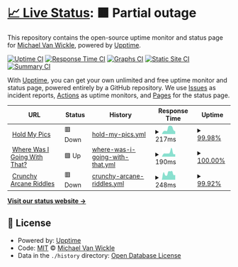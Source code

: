 # [📈 Live Status](https://mvwicky.github.io/holdmyuptime): <!--live status--> **🟧 Partial outage**

This repository contains the open-source uptime monitor and status page for [Michael Van Wickle](wherewasigoing.com), powered by [Upptime](https://github.com/upptime/upptime).

[![Uptime CI](https://github.com/mvwicky/holdmyuptime/workflows/Uptime%20CI/badge.svg)](https://github.com/mvwicky/holdmyuptime/actions?query=workflow%3A%22Uptime+CI%22)
[![Response Time CI](https://github.com/mvwicky/holdmyuptime/workflows/Response%20Time%20CI/badge.svg)](https://github.com/mvwicky/holdmyuptime/actions?query=workflow%3A%22Response+Time+CI%22)
[![Graphs CI](https://github.com/mvwicky/holdmyuptime/workflows/Graphs%20CI/badge.svg)](https://github.com/mvwicky/holdmyuptime/actions?query=workflow%3A%22Graphs+CI%22)
[![Static Site CI](https://github.com/mvwicky/holdmyuptime/workflows/Static%20Site%20CI/badge.svg)](https://github.com/mvwicky/holdmyuptime/actions?query=workflow%3A%22Static+Site+CI%22)
[![Summary CI](https://github.com/mvwicky/holdmyuptime/workflows/Summary%20CI/badge.svg)](https://github.com/mvwicky/holdmyuptime/actions?query=workflow%3A%22Summary+CI%22)

With [Upptime](https://upptime.js.org), you can get your own unlimited and free uptime monitor and status page, powered entirely by a GitHub repository. We use [Issues](https://github.com/mvwicky/holdmyuptime/issues) as incident reports, [Actions](https://github.com/mvwicky/holdmyuptime/actions) as uptime monitors, and [Pages](https://mvwicky.github.io/holdmyuptime) for the status page.

<!--start: status pages-->
<!-- This summary is generated by Upptime (https://github.com/upptime/upptime) -->
<!-- Do not edit this manually, your changes will be overwritten -->
<!-- prettier-ignore -->
| URL | Status | History | Response Time | Uptime |
| --- | ------ | ------- | ------------- | ------ |
| <img alt="" src="https://holdmypics.com/favicon.ico" height="13"> [Hold My Pics](https://holdmypics.com/) | 🟥 Down | [hold-my-pics.yml](https://github.com/mvwicky/holdmyuptime/commits/HEAD/history/hold-my-pics.yml) | <details><summary><img alt="Response time graph" src="./graphs/hold-my-pics/response-time-week.png" height="20"> 217ms</summary><br><a href="https://mvwicky.github.io/holdmyuptime/history/hold-my-pics"><img alt="Response time 232" src="https://img.shields.io/endpoint?url=https%3A%2F%2Fraw.githubusercontent.com%2Fmvwicky%2Fholdmyuptime%2FHEAD%2Fapi%2Fhold-my-pics%2Fresponse-time.json"></a><br><a href="https://mvwicky.github.io/holdmyuptime/history/hold-my-pics"><img alt="24-hour response time 119" src="https://img.shields.io/endpoint?url=https%3A%2F%2Fraw.githubusercontent.com%2Fmvwicky%2Fholdmyuptime%2FHEAD%2Fapi%2Fhold-my-pics%2Fresponse-time-day.json"></a><br><a href="https://mvwicky.github.io/holdmyuptime/history/hold-my-pics"><img alt="7-day response time 217" src="https://img.shields.io/endpoint?url=https%3A%2F%2Fraw.githubusercontent.com%2Fmvwicky%2Fholdmyuptime%2FHEAD%2Fapi%2Fhold-my-pics%2Fresponse-time-week.json"></a><br><a href="https://mvwicky.github.io/holdmyuptime/history/hold-my-pics"><img alt="30-day response time 249" src="https://img.shields.io/endpoint?url=https%3A%2F%2Fraw.githubusercontent.com%2Fmvwicky%2Fholdmyuptime%2FHEAD%2Fapi%2Fhold-my-pics%2Fresponse-time-month.json"></a><br><a href="https://mvwicky.github.io/holdmyuptime/history/hold-my-pics"><img alt="1-year response time 238" src="https://img.shields.io/endpoint?url=https%3A%2F%2Fraw.githubusercontent.com%2Fmvwicky%2Fholdmyuptime%2FHEAD%2Fapi%2Fhold-my-pics%2Fresponse-time-year.json"></a></details> | <details><summary><a href="https://mvwicky.github.io/holdmyuptime/history/hold-my-pics">99.98%</a></summary><a href="https://mvwicky.github.io/holdmyuptime/history/hold-my-pics"><img alt="All-time uptime 95.37%" src="https://img.shields.io/endpoint?url=https%3A%2F%2Fraw.githubusercontent.com%2Fmvwicky%2Fholdmyuptime%2FHEAD%2Fapi%2Fhold-my-pics%2Fuptime.json"></a><br><a href="https://mvwicky.github.io/holdmyuptime/history/hold-my-pics"><img alt="24-hour uptime 99.89%" src="https://img.shields.io/endpoint?url=https%3A%2F%2Fraw.githubusercontent.com%2Fmvwicky%2Fholdmyuptime%2FHEAD%2Fapi%2Fhold-my-pics%2Fuptime-day.json"></a><br><a href="https://mvwicky.github.io/holdmyuptime/history/hold-my-pics"><img alt="7-day uptime 99.98%" src="https://img.shields.io/endpoint?url=https%3A%2F%2Fraw.githubusercontent.com%2Fmvwicky%2Fholdmyuptime%2FHEAD%2Fapi%2Fhold-my-pics%2Fuptime-week.json"></a><br><a href="https://mvwicky.github.io/holdmyuptime/history/hold-my-pics"><img alt="30-day uptime 100.00%" src="https://img.shields.io/endpoint?url=https%3A%2F%2Fraw.githubusercontent.com%2Fmvwicky%2Fholdmyuptime%2FHEAD%2Fapi%2Fhold-my-pics%2Fuptime-month.json"></a><br><a href="https://mvwicky.github.io/holdmyuptime/history/hold-my-pics"><img alt="1-year uptime 86.28%" src="https://img.shields.io/endpoint?url=https%3A%2F%2Fraw.githubusercontent.com%2Fmvwicky%2Fholdmyuptime%2FHEAD%2Fapi%2Fhold-my-pics%2Fuptime-year.json"></a></details>
| <img alt="" src="https://www.wherewasigoing.com/blog/assets/img/icons/favicon.ico" height="13"> [Where Was I Going With That?](https://www.wherewasigoing.com/) | 🟩 Up | [where-was-i-going-with-that.yml](https://github.com/mvwicky/holdmyuptime/commits/HEAD/history/where-was-i-going-with-that.yml) | <details><summary><img alt="Response time graph" src="./graphs/where-was-i-going-with-that/response-time-week.png" height="20"> 190ms</summary><br><a href="https://mvwicky.github.io/holdmyuptime/history/where-was-i-going-with-that"><img alt="Response time 208" src="https://img.shields.io/endpoint?url=https%3A%2F%2Fraw.githubusercontent.com%2Fmvwicky%2Fholdmyuptime%2FHEAD%2Fapi%2Fwhere-was-i-going-with-that%2Fresponse-time.json"></a><br><a href="https://mvwicky.github.io/holdmyuptime/history/where-was-i-going-with-that"><img alt="24-hour response time 120" src="https://img.shields.io/endpoint?url=https%3A%2F%2Fraw.githubusercontent.com%2Fmvwicky%2Fholdmyuptime%2FHEAD%2Fapi%2Fwhere-was-i-going-with-that%2Fresponse-time-day.json"></a><br><a href="https://mvwicky.github.io/holdmyuptime/history/where-was-i-going-with-that"><img alt="7-day response time 190" src="https://img.shields.io/endpoint?url=https%3A%2F%2Fraw.githubusercontent.com%2Fmvwicky%2Fholdmyuptime%2FHEAD%2Fapi%2Fwhere-was-i-going-with-that%2Fresponse-time-week.json"></a><br><a href="https://mvwicky.github.io/holdmyuptime/history/where-was-i-going-with-that"><img alt="30-day response time 215" src="https://img.shields.io/endpoint?url=https%3A%2F%2Fraw.githubusercontent.com%2Fmvwicky%2Fholdmyuptime%2FHEAD%2Fapi%2Fwhere-was-i-going-with-that%2Fresponse-time-month.json"></a><br><a href="https://mvwicky.github.io/holdmyuptime/history/where-was-i-going-with-that"><img alt="1-year response time 215" src="https://img.shields.io/endpoint?url=https%3A%2F%2Fraw.githubusercontent.com%2Fmvwicky%2Fholdmyuptime%2FHEAD%2Fapi%2Fwhere-was-i-going-with-that%2Fresponse-time-year.json"></a></details> | <details><summary><a href="https://mvwicky.github.io/holdmyuptime/history/where-was-i-going-with-that">100.00%</a></summary><a href="https://mvwicky.github.io/holdmyuptime/history/where-was-i-going-with-that"><img alt="All-time uptime 100.00%" src="https://img.shields.io/endpoint?url=https%3A%2F%2Fraw.githubusercontent.com%2Fmvwicky%2Fholdmyuptime%2FHEAD%2Fapi%2Fwhere-was-i-going-with-that%2Fuptime.json"></a><br><a href="https://mvwicky.github.io/holdmyuptime/history/where-was-i-going-with-that"><img alt="24-hour uptime 100.00%" src="https://img.shields.io/endpoint?url=https%3A%2F%2Fraw.githubusercontent.com%2Fmvwicky%2Fholdmyuptime%2FHEAD%2Fapi%2Fwhere-was-i-going-with-that%2Fuptime-day.json"></a><br><a href="https://mvwicky.github.io/holdmyuptime/history/where-was-i-going-with-that"><img alt="7-day uptime 100.00%" src="https://img.shields.io/endpoint?url=https%3A%2F%2Fraw.githubusercontent.com%2Fmvwicky%2Fholdmyuptime%2FHEAD%2Fapi%2Fwhere-was-i-going-with-that%2Fuptime-week.json"></a><br><a href="https://mvwicky.github.io/holdmyuptime/history/where-was-i-going-with-that"><img alt="30-day uptime 100.00%" src="https://img.shields.io/endpoint?url=https%3A%2F%2Fraw.githubusercontent.com%2Fmvwicky%2Fholdmyuptime%2FHEAD%2Fapi%2Fwhere-was-i-going-with-that%2Fuptime-month.json"></a><br><a href="https://mvwicky.github.io/holdmyuptime/history/where-was-i-going-with-that"><img alt="1-year uptime 100.00%" src="https://img.shields.io/endpoint?url=https%3A%2F%2Fraw.githubusercontent.com%2Fmvwicky%2Fholdmyuptime%2FHEAD%2Fapi%2Fwhere-was-i-going-with-that%2Fuptime-year.json"></a></details>
| <img alt="" src="https://crunchy-arcane-riddles.com/favicon.ico" height="13"> [Crunchy Arcane Riddles](https://crunchy-arcane-riddles.com/) | 🟥 Down | [crunchy-arcane-riddles.yml](https://github.com/mvwicky/holdmyuptime/commits/HEAD/history/crunchy-arcane-riddles.yml) | <details><summary><img alt="Response time graph" src="./graphs/crunchy-arcane-riddles/response-time-week.png" height="20"> 248ms</summary><br><a href="https://mvwicky.github.io/holdmyuptime/history/crunchy-arcane-riddles"><img alt="Response time 226" src="https://img.shields.io/endpoint?url=https%3A%2F%2Fraw.githubusercontent.com%2Fmvwicky%2Fholdmyuptime%2FHEAD%2Fapi%2Fcrunchy-arcane-riddles%2Fresponse-time.json"></a><br><a href="https://mvwicky.github.io/holdmyuptime/history/crunchy-arcane-riddles"><img alt="24-hour response time 185" src="https://img.shields.io/endpoint?url=https%3A%2F%2Fraw.githubusercontent.com%2Fmvwicky%2Fholdmyuptime%2FHEAD%2Fapi%2Fcrunchy-arcane-riddles%2Fresponse-time-day.json"></a><br><a href="https://mvwicky.github.io/holdmyuptime/history/crunchy-arcane-riddles"><img alt="7-day response time 248" src="https://img.shields.io/endpoint?url=https%3A%2F%2Fraw.githubusercontent.com%2Fmvwicky%2Fholdmyuptime%2FHEAD%2Fapi%2Fcrunchy-arcane-riddles%2Fresponse-time-week.json"></a><br><a href="https://mvwicky.github.io/holdmyuptime/history/crunchy-arcane-riddles"><img alt="30-day response time 254" src="https://img.shields.io/endpoint?url=https%3A%2F%2Fraw.githubusercontent.com%2Fmvwicky%2Fholdmyuptime%2FHEAD%2Fapi%2Fcrunchy-arcane-riddles%2Fresponse-time-month.json"></a><br><a href="https://mvwicky.github.io/holdmyuptime/history/crunchy-arcane-riddles"><img alt="1-year response time 241" src="https://img.shields.io/endpoint?url=https%3A%2F%2Fraw.githubusercontent.com%2Fmvwicky%2Fholdmyuptime%2FHEAD%2Fapi%2Fcrunchy-arcane-riddles%2Fresponse-time-year.json"></a></details> | <details><summary><a href="https://mvwicky.github.io/holdmyuptime/history/crunchy-arcane-riddles">99.92%</a></summary><a href="https://mvwicky.github.io/holdmyuptime/history/crunchy-arcane-riddles"><img alt="All-time uptime 95.37%" src="https://img.shields.io/endpoint?url=https%3A%2F%2Fraw.githubusercontent.com%2Fmvwicky%2Fholdmyuptime%2FHEAD%2Fapi%2Fcrunchy-arcane-riddles%2Fuptime.json"></a><br><a href="https://mvwicky.github.io/holdmyuptime/history/crunchy-arcane-riddles"><img alt="24-hour uptime 99.42%" src="https://img.shields.io/endpoint?url=https%3A%2F%2Fraw.githubusercontent.com%2Fmvwicky%2Fholdmyuptime%2FHEAD%2Fapi%2Fcrunchy-arcane-riddles%2Fuptime-day.json"></a><br><a href="https://mvwicky.github.io/holdmyuptime/history/crunchy-arcane-riddles"><img alt="7-day uptime 99.92%" src="https://img.shields.io/endpoint?url=https%3A%2F%2Fraw.githubusercontent.com%2Fmvwicky%2Fholdmyuptime%2FHEAD%2Fapi%2Fcrunchy-arcane-riddles%2Fuptime-week.json"></a><br><a href="https://mvwicky.github.io/holdmyuptime/history/crunchy-arcane-riddles"><img alt="30-day uptime 99.98%" src="https://img.shields.io/endpoint?url=https%3A%2F%2Fraw.githubusercontent.com%2Fmvwicky%2Fholdmyuptime%2FHEAD%2Fapi%2Fcrunchy-arcane-riddles%2Fuptime-month.json"></a><br><a href="https://mvwicky.github.io/holdmyuptime/history/crunchy-arcane-riddles"><img alt="1-year uptime 86.28%" src="https://img.shields.io/endpoint?url=https%3A%2F%2Fraw.githubusercontent.com%2Fmvwicky%2Fholdmyuptime%2FHEAD%2Fapi%2Fcrunchy-arcane-riddles%2Fuptime-year.json"></a></details>

<!--end: status pages-->

[**Visit our status website →**](https://mvwicky.github.io/holdmyuptime)

## 📄 License

- Powered by: [Upptime](https://github.com/upptime/upptime)
- Code: [MIT](./LICENSE) © [Michael Van Wickle](wherewasigoing.com)
- Data in the `./history` directory: [Open Database License](https://opendatacommons.org/licenses/odbl/1-0/)
